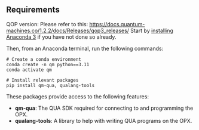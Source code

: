 ## Requirements
QOP version: Please refer to this: https://docs.quantum-machines.co/1.2.2/docs/Releases/qop3_releases/
Start by [installing Anaconda 3](https://www.anaconda.com/download) if you have not done so already.

Then, from an Anaconda terminal, run the following commands:
```shell
# Create a conda environment
conda create -n qm python==3.11
conda activate qm

# Install relevant packages
pip install qm-qua, qualang-tools
```
These packages provide access to the following features:
 - **qm-qua**: The QUA SDK required for connecting to and programming the OPX.
 - **qualang-tools**: A library to help with writing QUA programs on the OPX.